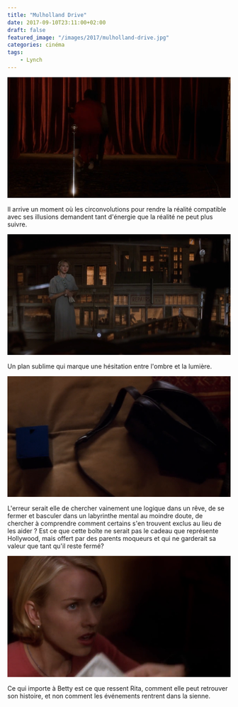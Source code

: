 ```yaml
---
title: "Mulholland Drive"
date: 2017-09-10T23:11:00+02:00
draft: false
featured_image: "/images/2017/mulholland-drive.jpg"
categories: cinéma
tags:
    - Lynch
---
```


![mulholland-drive](/images/2017/mulholland-drive.jpg)

Il arrive un moment où les circonvolutions pour rendre la réalité compatible avec ses illusions demandent tant d'énergie que la réalité ne peut plus suivre.

![mulholland-drive](/images/2017/mulholland-drive2.jpg)

Un plan sublime qui marque une hésitation entre l'ombre et la lumière.

![mulholland-drive](/images/2017/mulholland-drive3.png)

L'erreur serait elle de chercher vainement une logique dans un rêve, de se fermer et basculer dans un labyrinthe mental au moindre doute, de chercher à comprendre comment certains s'en trouvent exclus au lieu de les aider ? Est ce que cette boîte ne serait pas le cadeau que représente Hollywood, mais offert par des parents moqueurs et qui ne garderait sa valeur que tant qu'il reste fermé?

![mulholland-drive](/images/2017/mulholland-drive4.png)

Ce qui importe à Betty est ce que ressent Rita, comment elle peut retrouver son histoire, et non comment les événements rentrent dans la sienne.